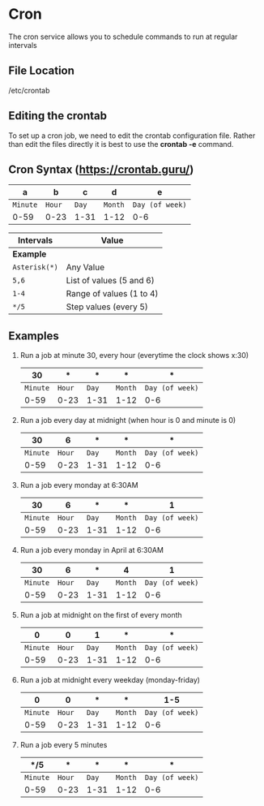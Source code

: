 # Cron

The cron service allows you to schedule commands to run at regular intervals

## File Location

/etc/crontab

## Editing the crontab

To set up a cron job, we need to edit the crontab configuration file. Rather than edit the files directly it is best to use the **crontab -e** command.

## Cron Syntax (https://crontab.guru/)

| **a**|**b**|**c**|**d**|**e**|
|--|--|--|--|--|
| `Minute`| `Hour`  | `Day`  | `Month`  | `Day (of week)`  |
|0-59 |0-23  |1-31 |1-12  |0-6  |

| **Intervals**   | **Value**   |
| --------------|-------------------|
| **Example** |
| `Asterisk(*)` | Any Value |
| `5,6` | List of values (5 and 6) |
| `1-4` | Range of values (1 to 4) |
| `*/5` | Step values (every 5) |

## Examples

1. Run a job at minute 30, every hour (everytime the clock shows x:30)

    | 30|*  |*  |*  |*  |
    |--|--|--|--|--|
    | `Minute`| `Hour`  | `Day`  | `Month`  | `Day (of week)`  |
    |0-59 |0-23  |1-31 |1-12  |0-6  |

2. Run a job every day at midnight (when hour is 0 and minute is 0)

    | 30|6  |*  |*  |*  |
    |--|--|--|--|--|
    | `Minute`| `Hour`  | `Day`  | `Month`  | `Day (of week)`  |
    |0-59 |0-23  |1-31 |1-12  |0-6  |

3. Run a job every monday at 6:30AM

    | 30|6  |*  |*  |1  |
    |--|--|--|--|--|
    | `Minute`| `Hour`  | `Day`  | `Month`  | `Day (of week)`  |
    |0-59 |0-23  |1-31 |1-12  |0-6  |

4. Run a job every monday in April at 6:30AM

    | 30|6  |*  |4  |1  |
    |--|--|--|--|--|
    | `Minute`| `Hour`  | `Day`  | `Month`  | `Day (of week)`  |
    |0-59 |0-23  |1-31 |1-12  |0-6  |

5. Run a job at midnight on the first of every month

    | 0|0  |1  |*  |*  |
    |--|--|--|--|--|
    | `Minute`| `Hour`  | `Day`  | `Month`  | `Day (of week)`  |
    |0-59 |0-23  |1-31 |1-12  |0-6  |

6. Run a job at midnight every weekday (monday-friday)

    | 0|0  |*  |*  |1-5  |
    |--|--|--|--|--|
    | `Minute`| `Hour`  | `Day`  | `Month`  | `Day (of week)`  |
    |0-59 | 0-23  | 1-31 | 1-12  |0-6  |

7. Run a job every 5 minutes

    | */5 |*  |*  |*  |*  |
    |--|--|--|--|--|
    | `Minute`| `Hour`  | `Day`  | `Month`  | `Day (of week)`  |
    |0-59 |0-23  |1-31 |1-12  |0-6  |
